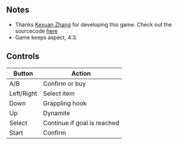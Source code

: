 ## Notes

- Thanks [Kexuan Zhang](https://github.com/zzxzzk115)  for developing this game. Check out the sourcecode [here](https://github.com/zzxzzk115/GoldMiner-GameShell)
- Game keeps aspect, 4:3.

## Controls

| Button | Action |
|--|--| 
|A/B|Confirm or buy|
|Left/Right|Select item|
|Down|Grappling hook|
|Up|Dynamite|
|Select|Continue if goal is reached|
|Start|Confirm|


